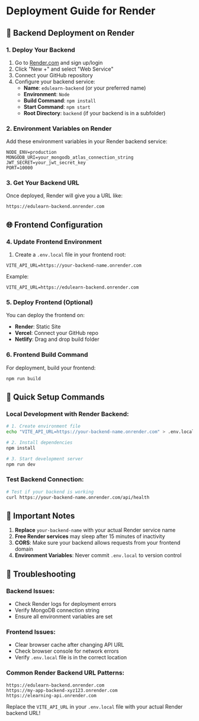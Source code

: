 # Deployment Guide for Render

## 🚀 Backend Deployment on Render

### 1. Deploy Your Backend
1. Go to [Render.com](https://render.com) and sign up/login
2. Click "New +" and select "Web Service"
3. Connect your GitHub repository
4. Configure your backend service:
   - **Name**: `edulearn-backend` (or your preferred name)
   - **Environment**: `Node`
   - **Build Command**: `npm install`
   - **Start Command**: `npm start`
   - **Root Directory**: `backend` (if your backend is in a subfolder)

### 2. Environment Variables on Render
Add these environment variables in your Render backend service:
```
NODE_ENV=production
MONGODB_URI=your_mongodb_atlas_connection_string
JWT_SECRET=your_jwt_secret_key
PORT=10000
```

### 3. Get Your Backend URL
Once deployed, Render will give you a URL like:
```
https://edulearn-backend.onrender.com
```

## 🌐 Frontend Configuration

### 4. Update Frontend Environment
1. Create a `.env.local` file in your frontend root:
```env
VITE_API_URL=https://your-backend-name.onrender.com
```

Example:
```env
VITE_API_URL=https://edulearn-backend.onrender.com
```

### 5. Deploy Frontend (Optional)
You can deploy the frontend on:
- **Render**: Static Site
- **Vercel**: Connect your GitHub repo
- **Netlify**: Drag and drop build folder

### 6. Frontend Build Command
For deployment, build your frontend:
```bash
npm run build
```

## 🔧 Quick Setup Commands

### Local Development with Render Backend:
```bash
# 1. Create environment file
echo "VITE_API_URL=https://your-backend-name.onrender.com" > .env.local

# 2. Install dependencies
npm install

# 3. Start development server
npm run dev
```

### Test Backend Connection:
```bash
# Test if your backend is working
curl https://your-backend-name.onrender.com/api/health
```

## 📝 Important Notes

1. **Replace** `your-backend-name` with your actual Render service name
2. **Free Render services** may sleep after 15 minutes of inactivity
3. **CORS**: Make sure your backend allows requests from your frontend domain
4. **Environment Variables**: Never commit `.env.local` to version control

## 🐛 Troubleshooting

### Backend Issues:
- Check Render logs for deployment errors
- Verify MongoDB connection string
- Ensure all environment variables are set

### Frontend Issues:
- Clear browser cache after changing API URL
- Check browser console for network errors
- Verify `.env.local` file is in the correct location

### Common Render Backend URL Patterns:
```
https://edulearn-backend.onrender.com
https://my-app-backend-xyz123.onrender.com
https://elearning-api.onrender.com
```

Replace the `VITE_API_URL` in your `.env.local` file with your actual Render backend URL!